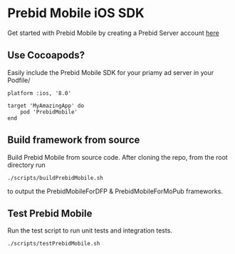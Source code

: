 # Prebid Mobile iOS SDK

Get started with Prebid Mobile by creating a Prebid Server account [here](http://prebid.org/prebid-mobile/prebid-mobile-pbs.html)

## Use Cocoapods?

Easily include the Prebid Mobile SDK for your priamy ad server in your Podfile/

```
platform :ios, '8.0'

target 'MyAmazingApp' do 
    pod 'PrebidMobile'
end
```

## Build framework from source

Build Prebid Mobile from source code. After cloning the repo, from the root directory run

```
./scripts/buildPrebidMobile.sh
```

to output the PrebidMobileForDFP & PrebidMobileForMoPub frameworks.


## Test Prebid Mobile

Run the test script to run unit tests and integration tests.

```
./scripts/testPrebidMobile.sh
```
